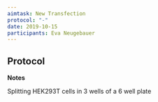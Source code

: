 ```yaml
---
aimtask: New Transfection 
protocol: "-"
date: 2019-10-15  
participants: Eva Neugebauer
---    
```


## Protocol  
  
**Notes**



Splitting HEK293T cells in 3 wells of a 6 well plate




